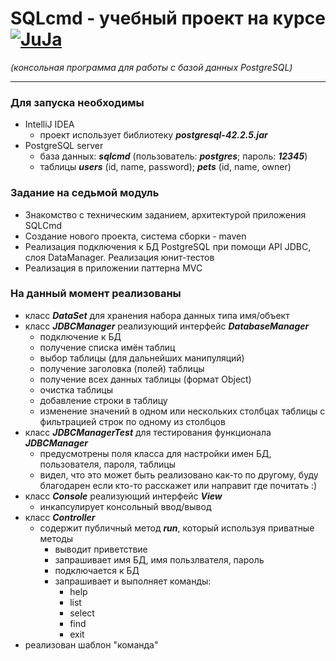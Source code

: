 # SQLcmd - учебный проект на курсе  [![JuJa](https://juja.com.ua/products/java/common/images/juja_logo.png?rev=0361399bc683b28c5df5c2135841c54e)](https://juja.com.ua)
*(консольная программа для работы с базой данных PostgreSQL)*

--------
### Для запуска необходимы
* IntelliJ IDEA
   - проект использует библиотеку ***postgresql-42.2.5.jar***
* PostgreSQL server
   - база данных: ***sqlcmd*** (пользователь: ***postgres***; пароль: ***12345***)
   - таблицы ***users*** (id, name, password); ***pets*** (id, name, owner)
### Задание на седьмой модуль
* Знакомство с техническим заданием, архитектурой приложения SQLCmd
* Создание нового проекта, система сборки - maven
* Реализация подключения к БД PostgreSQL при помощи API JDBC, слоя DataManager. Реализация юнит-тестов
* Реализация в приложении паттерна MVC
### На данный момент реализованы
* класс ***DataSet*** для хранения набора данных типа имя/объект
* класс ***JDBCManager*** реализующий интерфейс ***DatabaseManager***
   - подключение к БД
   - получение списка имён таблиц
   - выбор таблицы (для дальнейших манипуляций)
   - получение заголовка (полей) таблицы
   - получение всех данных таблицы (формат Object)
   - очистка таблицы
   - добавление строки в таблицу
   - изменение значений в одном или нескольких столбцах таблицы
     с фильтрацией строк по одному из столбцов
* класс ***JDBCManagerTest*** для тестирования
  функционала ***JDBCManager***
   - предусмотрены поля класса для настройки имен БД, пользователя,
   пароля, таблицы
   - видел, что это может быть реализовано как-то по другому, буду благодарен если кто-то
     расскажет или направит где почитать :)
* класс ***Console***  реализующий интерфейс ***View***
   - инкапсулирует консольный ввод/вывод
* класс ***Controller***
   - содержит публичный метод ***run***, который используя приватные методы
       - выводит приветствие
       - запрашивает имя БД, имя пользлвателя, пароль
       - подключается к БД
       - запрашивает и выполняет команды:
            - help
            - list
            - select
            - find
            - exit
* реализован шаблон "команда"
